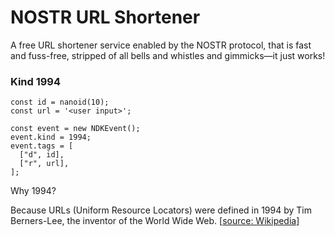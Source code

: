 # NOSTR URL Shortener

A free URL shortener service enabled by the NOSTR protocol, that is fast and fuss-free, stripped of all bells and whistles and gimmicks—it just works!

### Kind 1994

```
const id = nanoid(10);
const url = '<user input>';

const event = new NDKEvent();
event.kind = 1994;
event.tags = [
  ["d", id],
  ["r", url],
];
```

Why 1994?

Because URLs (Uniform Resource Locators) were defined in 1994 by Tim Berners-Lee, the inventor of the World Wide Web. [[source: Wikipedia](https://en.wikipedia.org/wiki)]
